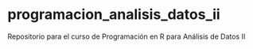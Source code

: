 # programacion_analisis_datos_ii
Repositorio para el curso de Programación en R para Análisis de Datos II
